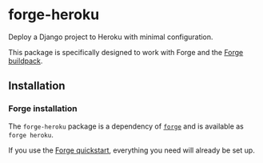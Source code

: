 # forge-heroku

Deploy a Django project to Heroku with minimal configuration.

This package is specifically designed to work with Forge and the [Forge buildpack](https://github.com/forgepackages/heroku-buildpack-forge).


## Installation

### Forge installation

The `forge-heroku` package is a dependency of [`forge`](https://github.com/forgepackages/forge) and is available as `forge heroku`.

If you use the [Forge quickstart](https://www.forgepackages.com/docs/quickstart/),
everything you need will already be set up.
